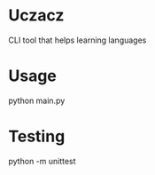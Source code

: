 # Uczacz

CLI tool that helps learning languages

# Usage

python main.py

# Testing

python -m unittest
